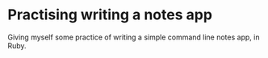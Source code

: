 # Practising writing a notes app

Giving myself some practice of writing a simple command line notes app, in Ruby.

